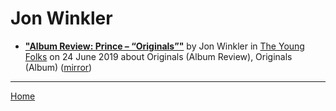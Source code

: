 # Jon Winkler 

 - [**"Album Review: Prince – “Originals”"**](https://www.theyoungfolks.com/review/133972/album-review-prince-originals/) by Jon Winkler  in [The Young Folks](https://www.theyoungfolks.com/) on 24 June 2019 about Originals (Album Review), Originals (Album) ([mirror](https://web.archive.org/web/*/https://www.theyoungfolks.com/review/133972/album-review-prince-originals/))

----

[Home](../)
